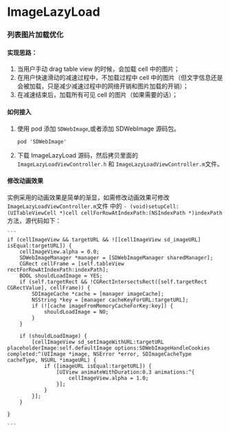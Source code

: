 # ImageLazyLoad
### 列表图片加载优化
#### 实现思路：

1. 当用户手动 drag table view 的时候，会加载 cell 中的图片；
2. 在用户快速滑动的减速过程中，不加载过程中 cell 中的图片（但文字信息还是会被加载，只是减少减速过程中的网络开销和图片加载的开销）；
3. 在减速结束后，加载所有可见 cell 的图片（如果需要的话）；

#### 如何接入
1. 使用 pod 添加 `SDWebImage`,或者添加 SDWebImage 源码包。

	```
	pod 'SDWebImage'
	```
2. 下载 ImageLazyLoad 源码，然后拷贝里面的`ImageLazyLoadViewController.h` 和 `ImageLazyLoadViewController.m`文件。

#### 修改动画效果

实例采用的动画效果是简单的渐显，如需修改动画效果可修改 `ImageLazyLoadViewController.m`文件 中的 `- (void)setupCell:(UITableViewCell *)cell cellForRowAtIndexPath:(NSIndexPath *)indexPath `方法，源代码如下：

	```
	if (cellImageView && targetURL && ![[cellImageView sd_imageURL] isEqual:targetURL]) {
        cellImageView.alpha = 0.0;
        SDWebImageManager *manager = [SDWebImageManager sharedManager];
        CGRect cellFrame = [self.tableView rectForRowAtIndexPath:indexPath];
        BOOL shouldLoadImage = YES;
        if (self.targetRect && !CGRectIntersectsRect([self.targetRect CGRectValue], cellFrame)) {
            SDImageCache *cache = [manager imageCache];
            NSString *key = [manager cacheKeyForURL:targetURL];
            if (![cache imageFromMemoryCacheForKey:key]) {
                shouldLoadImage = NO;
            }
        }
        
        if (shouldLoadImage) {
            [cellImageView sd_setImageWithURL:targetURL placeholderImage:self.defaultImage options:SDWebImageHandleCookies completed:^(UIImage *image, NSError *error, SDImageCacheType cacheType, NSURL *imageURL) {
                if ([imageURL isEqual:targetURL]) {
                    [UIView animateWithDuration:0.3 animations:^{
                        cellImageView.alpha = 1.0;
                    }];
                }
            }];
        }
        
    }

	```